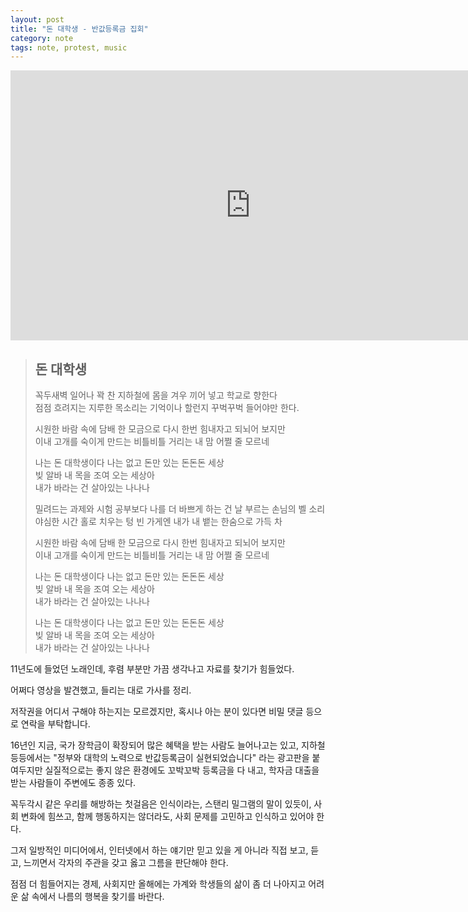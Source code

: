 ```yaml
---
layout: post
title: "돈 대학생 - 반값등록금 집회"
category: note
tags: note, protest, music
---
```

<iframe title='6.24 반값등록금 촛불집회 - 공감(돈 대학생)' width='768px' height='432px' src='http://videofarm.daum.net/controller/video/viewer/Video.html?vid=NLxdlIoZhw8$&play_loc=undefined&alert=true' frameborder='0' scrolling='no' ></iframe>

> ## 돈 대학생  
>  
>꼭두새벽 일어나 꽉 찬 지하철에 몸을 겨우 끼어 넣고 학교로 향한다  
>점점 흐려지는 지루한 목소리는 기억이나 할런지 꾸벅꾸벅 들어야만 한다.  
>  
>시원한 바람 속에 담배 한 모금으로 다시 한번 힘내자고 되뇌어 보지만  
>이내 고개를 숙이게 만드는 비틀비틀 거리는 내 맘 어쩔 줄 모르네  
>  
>나는 돈 대학생이다 나는 없고 돈만 있는 돈돈돈 세상  
>빚 알바 내 목을 조여 오는 세상아  
>내가 바라는 건 살아있는 나나나  
>  
>  
>  
>밀려드는 과제와 시험 공부보다 나를 더 바쁘게 하는 건 날 부르는 손님의 벨 소리  
>야심한 시간 홀로 치우는 텅 빈 가게엔 내가 내 뱉는 한숨으로 가득 차  
>  
>시원한 바람 속에 담배 한 모금으로 다시 한번 힘내자고 되뇌어 보지만  
>이내 고개를 숙이게 만드는 비틀비틀 거리는 내 맘 어쩔 줄 모르네  
>
>나는 돈 대학생이다 나는 없고 돈만 있는 돈돈돈 세상  
>빚 알바 내 목을 조여 오는 세상아  
>내가 바라는 건 살아있는 나나나  
>  
>  
>나는 돈 대학생이다 나는 없고 돈만 있는 돈돈돈 세상  
>빚 알바 내 목을 조여 오는 세상아  
>내가 바라는 건 살아있는 나나나  



11년도에 들었던 노래인데, 후렴 부분만 가끔 생각나고 자료를 찾기가 힘들었다.

어쩌다 영상을 발견했고, 들리는 대로 가사를 정리.

저작권을 어디서 구해야 하는지는 모르겠지만, 혹시나 아는 분이 있다면 비밀 댓글 등으로 연락을 부탁합니다.


16년인 지금, 국가 장학금이 확장되어 많은 혜택을 받는 사람도 늘어나고는 있고, 지하철 등등에서는 "정부와 대학의 노력으로 반값등록금이 실현되었습니다" 라는 광고판을 붙여두지만 실질적으로는 좋지 않은 환경에도 꼬박꼬박 등록금을 다 내고, 학자금 대출을 받는 사람들이 주변에도 종종 있다.

꼭두각시 같은 우리를 해방하는 첫걸음은 인식이라는, 스탠리 밀그램의 말이 있듯이, 사회 변화에 힘쓰고, 함께 행동하지는 않더라도, 사회 문제를 고민하고 인식하고 있어야 한다.

그저 일방적인 미디어에서, 인터넷에서 하는 얘기만 믿고 있을 게 아니라 직접 보고, 듣고, 느끼면서 각자의 주관을 갖고 옳고 그름을 판단해야 한다.


점점 더 힘들어지는 경제, 사회지만 올해에는 가계와 학생들의 삶이 좀 더 나아지고 어려운 삶 속에서 나름의 행복을 찾기를 바란다.
